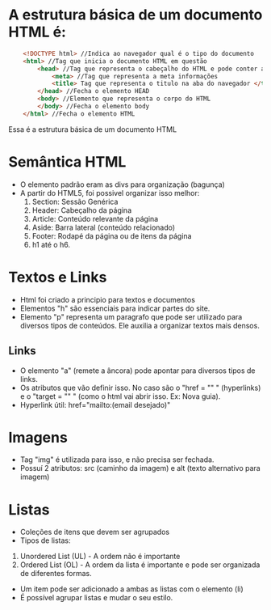 # A estrutura básica de um documento HTML é: 
~~~html
	<!DOCTYPE html> //Indica ao navegador qual é o tipo do documento
	<html> //Tag que inicia o documento HTML em questão
		<head> //Tag que representa o cabeçalho do HTML e pode conter algumas informações
			<meta> //Tag que representa a meta informações
			<title> Tag que representa o titulo na aba do navegador </title>
		</head> //Fecha o elemento HEAD
		<body> //Elemento que representa o corpo do HTML
		</body> //Fecha o elemento body
	</html> //Fecha o elemento HTML
~~~

Essa é a estrutura básica de um documento HTML

# Semântica HTML
* O elemento padrão eram as divs para organização (bagunça)
* A partir do HTML5, foi possivel organizar isso melhor:
	1. Section:
		Sessão Genérica
	2. Header:
		Cabeçalho da página 
	3. Article:
		Conteúdo relevante da página
	4. Aside:
		Barra lateral (conteúdo relacionado)
	5. Footer:
		Rodapé da página ou de itens da página
	6. h1 até o h6.
# Textos e Links
* Html foi criado a principio para textos e documentos
* Elementos "h" são essenciais para indicar partes do site. 
* Elemento "p" representa um paragrafo que pode ser utilizado para diversos tipos de conteúdos. Ele auxilia a organizar textos mais densos.
## Links
* O elemento "a" (remete a âncora) pode apontar para diversos tipos de links. 
* Os atributos que vão definir isso. No caso são o "href = "" " (hyperlinks) e o "target = "" " (como o html vai abrir isso. Ex: Nova guia). 
* Hyperlink útil: href="mailto:(email desejado)"
# Imagens
* Tag "img" é utilizada para isso, e não precisa ser fechada.
* Possuí 2 atributos: src (caminho da imagem) e alt (texto alternativo para imagem)
# Listas
* Coleções de itens que devem ser agrupados
* Tipos de listas:
1. Unordered List (UL) - A ordem não é importante
2. Ordered List (OL) - A ordem da lista é importante e pode ser organizada de diferentes formas. 
* Um item pode ser adicionado a ambas as listas com o elemento (li)
* É possível agrupar listas e mudar o seu estilo. 
